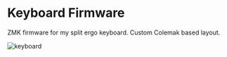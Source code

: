 # Keyboard Firmware
ZMK firmware for my split ergo keyboard. Custom Colemak based layout.

![keyboard](https://github.com/tobloef/keyboard-firmware/assets/12204005/034b8707-77e6-430b-9e7a-800aa55bd053)
